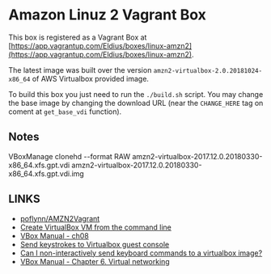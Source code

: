 # Amazon Linuz 2 Vagrant Box #

This box is registered as a Vagrant Box at [https://app.vagrantup.com/Eldius/boxes/linux-amzn2](https://app.vagrantup.com/Eldius/boxes/linux-amzn2).

The latest image was built over the version `amzn2-virtualbox-2.0.20181024-x86_64` of AWS Virtualbox provided image.

To build this box you just need to run the `./build.sh` script. You may change the base image by changing the download URL (near the `CHANGE_HERE` tag on coment at `get_base_vdi` function).

## Notes ##

VBoxManage clonehd --format RAW amzn2-virtualbox-2017.12.0.20180330-x86_64.xfs.gpt.vdi amzn2-virtualbox-2017.12.0.20180330-x86_64.xfs.gpt.vdi.img

## LINKS ##

- [poflynn/AMZN2Vagrant](https://github.com/poflynn/AMZN2Vagrant)
- [Create VirtualBox VM from the command line](https://www.perkin.org.uk/posts/create-virtualbox-vm-from-the-command-line.html)
- [VBox Manual - ch08](https://www.virtualbox.org/manual/ch08.html#idm4249)
- [Send keystrokes to Virtualbox guest console](https://blogs.oracle.com/letthesunshinein/send-keystrokes-to-virtualbox-guest-console)
- [Can I non-interactively send keyboard commands to a virtualbox image?](https://superuser.com/questions/1131771/can-i-non-interactively-send-keyboard-commands-to-a-virtualbox-image)
- [VBox Manual - Chapter 6. Virtual networking](https://www.virtualbox.org/manual/ch06.html)
